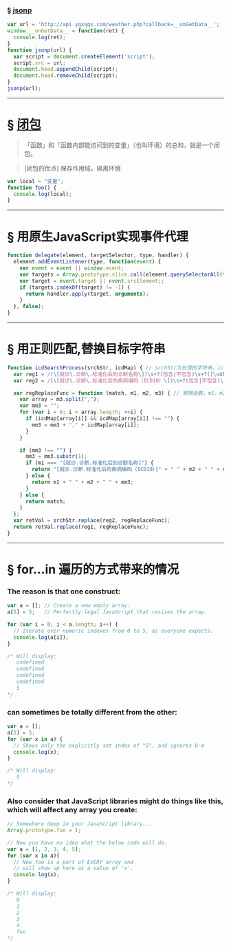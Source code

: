 

### &sect; [jsonp](https://zhuanlan.zhihu.com/p/22600501?refer=study-fe)
        
``` js
var url = 'http://api.ygxqqx.com/weather.php?callback=__onGetData__';
window.__onGetData__ = function(ret) {
  console.log(ret);
}
function jsonp(url) {
  var script = document.createElement('script');
  script.src = url;
  document.head.appendChild(script);
  document.head.removeChild(script);
}
jsonp(url);
```
---

# &sect; [闭包](https://zhuanlan.zhihu.com/p/22486908?refer=study-fe)

> 「函数」和「函数内部能访问到的变量」（也叫环境）的总和，就是一个闭包。

> [闭包的优点] 保存作用域，隔离环境
    
``` js
var local = "变量";
function foo() {
  console.log(local);
}
```
---

# &sect; 用原生JavaScript实现事件代理

``` js
function delegate(element, targetSelector, type, handler) {
  element.addEventListener(type, function(event) {
    var event = event || window.event;
    var targets = Array.prototype.slice.call(element.querySelectorAll(targetSelector));
    var target = event.target || event.srcElement;;
    if (targets.indexOf(target) != -1) {
      return handler.apply(target, arguments);
    }
  }, false);
}
```
----

# &sect; 用正则匹配,替换目标字符串

``` js
function icdSearchProcess(srchStr, icdMap) { // srchStr为处理的字符串，icdMap为替换规则的JSON数据格式
  var reg1 = /(\[就诊\.诊断\.标准化后的诊断名称\])\s+?(包含|不包含)\s+?([\u4E00-\u9FFF\w,]+)/g;
  var reg2 = /(\[就诊\.诊断\.标准化后的疾病编码（ICD10）\])\s+?(包含|不包含)\s+?([\w,]+)/g;

  var regReplaceFunc = function (match, m1, m2, m3) { // 替换函数，m1，m2，m3 分别为对应匹配到的字符串                         
    var array = m3.split(",");
    var mm3 = "";
    for (var i = 0; i < array.length; ++i) {
      if (icdMap[array[i]] && icdMap[array[i]] !== "") {
        mm3 = mm3 + "," + icdMap[array[i]];
      }
    }

    if (mm3 !== "") {
      mm3 = mm3.substr(1);
      if (m1 === "[就诊.诊断.标准化后的诊断名称]") {
        return "[就诊.诊断.标准化后的疾病编码（ICD10）]" + " " + m2 + " " + mm3;
      } else {
        return m1 + " " + m2 + " " + mm3;
      }
    } else {
      return match;
    }
  };
  var retVal = srchStr.replace(reg2, regReplaceFunc);
  return retVal.replace(reg1, regReplaceFunc);
}
```
---
# &sect; for...in 遍历的方式带来的情况

### The reason is that one construct:

``` js
var a = []; // Create a new empty array.
a[5] = 5;   // Perfectly legal JavaScript that resizes the array.

for (var i = 0; i < a.length; i++) {
  // Iterate over numeric indexes from 0 to 5, as everyone expects.
  console.log(a[i]);
}

/* Will display:
   undefined
   undefined
   undefined
   undefined
   5
*/
```

### can sometimes be totally different from the other:

``` js
var a = [];
a[5] = 5;
for (var x in a) {
  // Shows only the explicitly set index of "5", and ignores 0-4
  console.log(x);
}

/* Will display:
   5
*/
```

### Also consider that JavaScript libraries might do things like this, which will affect any array you create:

``` js
// Somewhere deep in your JavaScript library...
Array.prototype.foo = 1;

// Now you have no idea what the below code will do.
var a = [1, 2, 3, 4, 5];
for (var x in a){
  // Now foo is a part of EVERY array and 
  // will show up here as a value of 'x'.
  console.log(x);
}

/* Will display:
   0
   1
   2
   3
   4
   foo
*/
```

